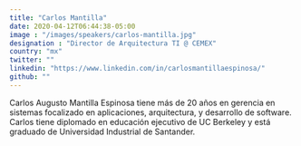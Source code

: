```yaml
---
title: "Carlos Mantilla"
date: 2020-04-12T06:44:38-05:00
image : "/images/speakers/carlos-mantilla.jpg"
designation : "Director de Arquitectura TI @ CEMEX"
country: "mx"
twitter: ""
linkedin: "https://www.linkedin.com/in/carlosmantillaespinosa/"
github: ""
---
```


Carlos Augusto Mantilla Espinosa tiene más de 20 años en gerencia en sistemas focalizado en aplicaciones, arquitectura, y desarrollo de software. Carlos tiene diplomado en educación ejecutivo de UC Berkeley y está graduado de Universidad Industrial de Santander.